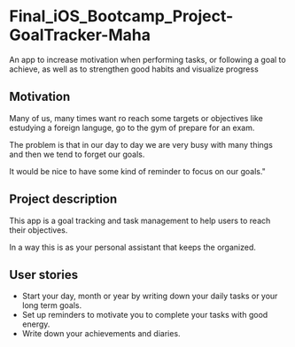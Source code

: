 # Final_iOS_Bootcamp_Project-GoalTracker-Maha
An app to increase motivation when performing tasks, or following a goal to achieve,  as well as to strengthen good habits and visualize progress

## Motivation
Many of us, many times want ro reach some targets or objectives like estudying a foreign languge, go to the gym of prepare for an exam. 

The problem is that in our day to day we are very busy with many things and then we tend to forget our goals.

It would be nice to have some kind of reminder to focus on our goals."


## Project description
This app is a goal tracking and task management to help users to reach their objectives. 

In a way this is as your personal assistant that keeps the organized.


## User stories
   - Start your day, month or year by writing down your daily tasks or your long term goals.
   - Set up reminders to motivate you to complete your tasks with good energy.
   - Write down your achievements and diaries.
